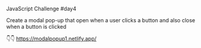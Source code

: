 JavaScript Challenge #day4

Create a modal pop-up that open when a user clicks a button and also close when a button is clicked 

👇👇 
https://modalpopup1.netlify.app/

